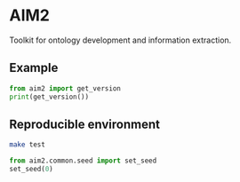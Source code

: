 # AIM2

Toolkit for ontology development and information extraction.

## Example
```python
from aim2 import get_version
print(get_version())
```

## Reproducible environment
```bash
make test
```
```python
from aim2.common.seed import set_seed
set_seed(0)
```
